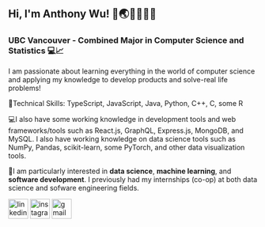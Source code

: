 ## Hi, I'm Anthony Wu! 👋🌏🇨🇦🇹🇼
### UBC Vancouver - Combined Major in Computer Science and Statistics 💻📈

I am passionate about learning everything in the world of computer science and applying my knowledge to develop products and solve-real life problems!

🤹Technical Skills: TypeScript, JavaScript, Java, Python, C++, C, some R

💻I also have some working knowledge in development tools and web frameworks/tools such as React.js, GraphQL, Express.js, MongoDB, and MySQL. I also have working knowledge on data science tools such as NumPy, Pandas, scikit-learn, some PyTorch, and other data visualization tools.

👔I am particularly interested in **data science**, **machine learning**, and **software development**. I previously had my internships (co-op) at both data science and sofware engineering fields. 

[<img src='https://cdn.jsdelivr.net/npm/simple-icons@3.0.1/icons/linkedin.svg' alt='linkedin' height='40'>](https://www.linkedin.com/in/anthony-wu-077430b5/)   [<img src='https://cdn.jsdelivr.net/npm/simple-icons@3.0.1/icons/instagram.svg' alt='instagram' height='40'>](https://www.instagram.com/anthonywu.thepianist/)   [<img src='https://cdn.jsdelivr.net/npm/simple-icons@3.0.1/icons/gmail.svg' alt='gmail' height='40'>](mailto:yourEmail@domain.com)


<!-- ![GitHub stats](https://github-readme-stats.vercel.app/api?username=anthonywu2000&count_private=true&include_all_commits=true&show_icons=true&hide=stars,contribs&token=SECRET_TOKEN)   -->
